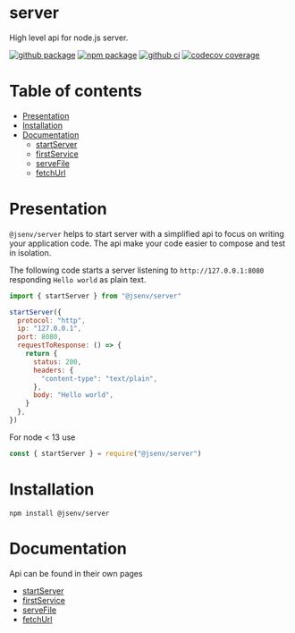 # server

High level api for node.js server.

[![github package](https://img.shields.io/github/package-json/v/jsenv/jsenv-server.svg?logo=github&label=package)](https://github.com/jsenv/jsenv-server/packages)
[![npm package](https://img.shields.io/npm/v/@jsenv/server.svg?logo=npm&label=package)](https://www.npmjs.com/package/@jsenv/server)
[![github ci](https://github.com/jsenv/jsenv-server/workflows/ci/badge.svg)](https://github.com/jsenv/jsenv-server/actions?workflow=ci)
[![codecov coverage](https://codecov.io/gh/jsenv/jsenv-server/branch/master/graph/badge.svg)](https://codecov.io/gh/jsenv/jsenv-server)

# Table of contents

- [Presentation](#Presentation)
- [Installation](#Installation)
- [Documentation](#Documentation)
  - [startServer](./docs/start-server.md)
  - [firstService](./docs/first-service.md)
  - [serveFile](./docs/serve-file.md)
  - [fetchUrl](./docs/fetch-url.md)

# Presentation

`@jsenv/server` helps to start server with a simplified api to focus on writing your application code. The api make your code easier to compose and test in isolation.

The following code starts a server listening to `http://127.0.0.1:8080` responding `Hello world` as plain text.

```js
import { startServer } from "@jsenv/server"

startServer({
  protocol: "http",
  ip: "127.0.0.1",
  port: 8080,
  requestToResponse: () => {
    return {
      status: 200,
      headers: {
        "content-type": "text/plain",
      },
      body: "Hello world",
    }
  },
})
```

For node < 13 use

```js
const { startServer } = require("@jsenv/server")
```

# Installation

```console
npm install @jsenv/server
```

# Documentation

Api can be found in their own pages

- [startServer](./docs/start-server.md)
- [firstService](./docs/first-service.md)
- [serveFile](./docs/serve-file.md)
- [fetchUrl](./docs/fetch-url.md)
